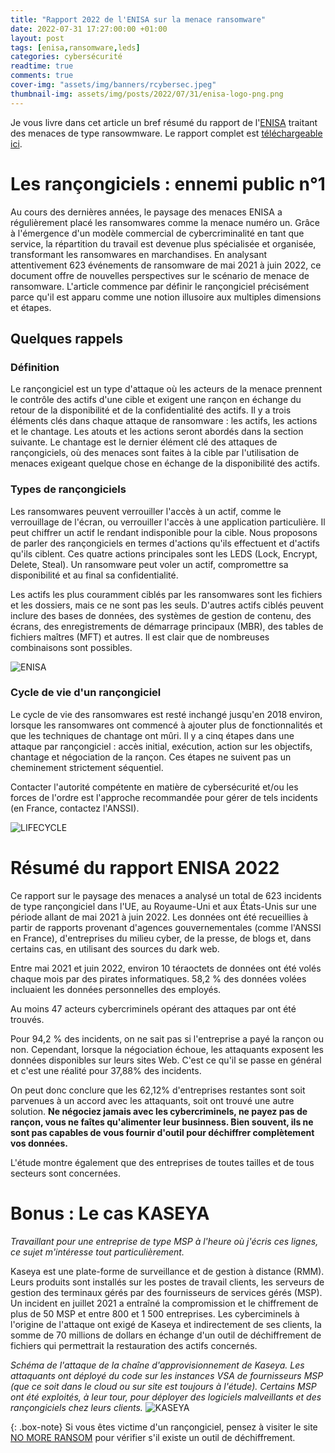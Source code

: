 ```yaml
---
title: "Rapport 2022 de l'ENISA sur la menace ransomware"
date: 2022-07-31 17:27:00:00 +01:00
layout: post
tags: [enisa,ransomware,leds]
categories: cybersécurité
readtime: true
comments: true
cover-img: "assets/img/banners/rcybersec.jpeg"
thumbnail-img: assets/img/posts/2022/07/31/enisa-logo-png.png
---
```


Je vous livre dans cet article un bref résumé du rapport de l'[ENISA](https://www.enisa.europa.eu/) traitant des menaces de type ransowmware. Le rapport complet est [téléchargeable ici](https://www.enisa.europa.eu/publications/enisa-threat-landscape-for-ransomware-attacks/@@download/fullReport).

# Les rançongiciels : ennemi public n°1
Au cours des dernières années, le paysage des menaces ENISA a régulièrement placé les ransomwares comme la menace numéro un. Grâce à l'émergence d'un modèle commercial de cybercriminalité en tant que service, la répartition du travail est devenue plus spécialisée et organisée, transformant les ransomwares en marchandises. En analysant attentivement 623 événements de ransomware de mai 2021 à juin 2022, ce document offre de nouvelles perspectives sur le scénario de menace de ransomware. L'article commence par définir le rançongiciel précisément parce qu'il est apparu comme une notion illusoire aux multiples dimensions et étapes.

## Quelques rappels

### Définition

Le rançongiciel est un type d'attaque où les acteurs de la menace prennent le contrôle des actifs d'une cible et exigent une rançon en échange du retour de la disponibilité et de la confidentialité des actifs. Il y a trois éléments clés dans chaque attaque de ransomware : les actifs, les actions et le chantage. Les atouts et les actions seront abordés dans la section suivante. Le chantage est le dernier élément clé des attaques de rançongiciels, où des menaces sont faites à la cible par l'utilisation de menaces exigeant quelque chose en échange de la disponibilité des actifs.

### Types de rançongiciels

Les ransomwares peuvent verrouiller l'accès à un actif, comme le verrouillage de l'écran, ou verrouiller l'accès à une application particulière. Il peut chiffrer un actif le rendant indisponible pour la cible. Nous proposons de parler des rançongiciels en termes d'actions qu'ils effectuent et d'actifs qu'ils ciblent. Ces quatre actions principales sont les LEDS (Lock, Encrypt, Delete, Steal). Un ransomware peut voler un actif, compromettre sa disponibilité et au final sa confidentialité.

Les actifs les plus couramment ciblés par les ransomwares sont les fichiers et les dossiers, mais ce ne sont pas les seuls. D'autres actifs ciblés peuvent inclure des bases de données, des systèmes de gestion de contenu, des écrans, des enregistrements de démarrage principaux (MBR), des tables de fichiers maîtres (MFT) et autres. Il est clair que de nombreuses combinaisons sont possibles.

![ENISA](/assets/img/posts/2022/07/31/enisa-ransomware-capabilities.png)

### Cycle de vie d'un rançongiciel

Le cycle de vie des ransomwares est resté inchangé jusqu'en 2018 environ, lorsque les ransomwares ont commencé à ajouter plus de fonctionnalités et que les techniques de chantage ont mûri. 
Il y a cinq étapes dans une attaque par rançongiciel : accès initial, exécution, action sur les objectifs, chantage et négociation de la rançon. Ces étapes ne suivent pas un cheminement strictement séquentiel. 

Contacter l'autorité compétente en matière de cybersécurité et/ou les forces de l'ordre est l'approche recommandée pour gérer de tels incidents (en France, contactez l'ANSSI). 

![LIFECYCLE](/assets/img/posts/2022/07/31/enisa-ransomware-lifecycle.png)

# Résumé du rapport ENISA 2022

Ce rapport sur le paysage des menaces a analysé un total de 623 incidents de type rançongiciel dans l'UE, au Royaume-Uni et aux États-Unis sur une période allant de mai 2021 à juin 2022. Les données ont été recueillies à partir de rapports provenant d'agences gouvernementales (comme l'ANSSI en France), d'entreprises du milieu cyber, de la presse, de blogs et, dans certains cas, en utilisant des sources du dark web.

Entre mai 2021 et juin 2022, environ 10 téraoctets de données ont été volés chaque mois par des pirates informatiques. 58,2 % des données volées incluaient les données personnelles des employés.

Au moins 47 acteurs cybercriminels opérant des attaques par ont été trouvés.

Pour 94,2 % des incidents, on ne sait pas si l'entreprise a payé la rançon ou non. Cependant, lorsque la négociation échoue, les attaquants exposent les données disponibles sur leurs sites Web. C'est ce qu'il se passe en général et c'est une réalité pour 37,88% des incidents.

On peut donc conclure que les 62,12% d'entreprises restantes sont soit parvenues à un accord avec les attaquants, soit ont trouvé une autre solution. **Ne négociez jamais avec les cybercriminels, ne payez pas de rançon, vous ne faîtes qu'alimenter leur businness. Bien souvent, ils ne sont pas capables de vous fournir d'outil pour déchiffrer complètement vos données.**

L'étude montre également que des entreprises de toutes tailles et de tous secteurs sont concernées.

# Bonus : Le cas KASEYA

*Travaillant pour une entreprise de type MSP à l'heure où j'écris ces lignes, ce sujet m'intéresse tout particulièrement.*

Kaseya est une plate-forme de surveillance et de gestion à distance (RMM). Leurs produits sont installés sur les postes de travail clients, les serveurs de gestion des terminaux gérés par des fournisseurs de services gérés (MSP). Un incident en juillet 2021 a entraîné la compromission et le chiffrement de plus de 50 MSP et entre 800 et 1 500 entreprises. Les cyberciminels à l'origine de l'attaque ont exigé de Kaseya et indirectement de ses clients, la somme de 70 millions de dollars en échange d'un outil de déchiffrement de fichiers qui permettrait la restauration des actifs concernés.

_Schéma de l'attaque de la chaîne d'approvisionnement de Kaseya. Les attaquants ont déployé du code sur les instances VSA de fournisseurs MSP (que ce soit dans le cloud ou sur site est toujours à l'étude).
Certains MSP ont été exploités, à leur tour, pour déployer des logiciels malveillants et des rançongiciels chez leurs clients._
![KASEYA](/assets/img/posts/2022/07/31/kaseya-schema.png)

{: .box-note} Si vous êtes victime d'un rançongiciel, pensez à visiter le site [NO MORE RANSOM](https://www.nomoreransom.org/) pour vérifier s'il existe un outil de déchiffrement.
